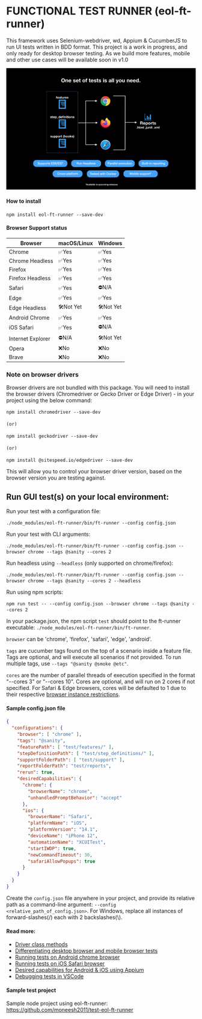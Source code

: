 # FUNCTIONAL TEST RUNNER (eol-ft-runner)
This framework uses Selenium-webdriver, wd, Appium & CucumberJS to run UI tests written in BDD format.
This project is a work in progress, and only ready for desktop browser testing. As we build more features, mobile and other use cases will be available soon in v1.0

![Description poster](/docs/readme-poster.png)

#### How to install
``` shell
npm install eol-ft-runner --save-dev
```

#### Browser Support status
| Browser  | macOS/Linux | Windows |
| ------------- | ------------- | ------------- |
| Chrome  | ✅Yes  | ✅Yes  |
| Chrome Headless  | ✅Yes  | ✅Yes  |
| Firefox  | ✅Yes  | ✅Yes  |
| Firefox Headless  | ✅Yes  | ✅Yes  |
| Safari  | ✅Yes  | ⛔️N/A |
| Edge  | ✅Yes | ✅Yes  |
| Edge Headless | 🛠Not Yet  | 🛠Not Yet  |
| Android Chrome  | ✅Yes | ✅Yes  |
| iOS Safari  | ✅Yes  | ⛔️N/A |
| Internet Explorer  | ⛔️N/A  | 🛠Not Yet  |
| Opera  | ❌No  | ❌No  |
| Brave  | ❌No  | ❌No  |

### Note on browser drivers
Browser drivers are not bundled with this package. You will need to install the browser drivers (Chromedriver or Gecko Driver or Edge Driver) - in your project using the below command:
``` shell
npm install chromedriver --save-dev

(or)

npm install geckodriver --save-dev

(or)

npm install @sitespeed.io/edgedriver --save-dev
```
This will allow you to control your browser driver version, based on the browser version you are testing against.


## Run GUI test(s) on your local environment:
Run your test with a configuration file:
``` shell
./node_modules/eol-ft-runner/bin/ft-runner --config config.json
```
Run your test with CLI arguments:
``` shell
./node_modules/eol-ft-runner/bin/ft-runner --config config.json --browser chrome --tags @sanity --cores 2
```
Run headless using `--headless` (only supported on chrome/firefox):
``` shell
./node_modules/eol-ft-runner/bin/ft-runner --config config.json --browser chrome --tags @sanity --cores 2 --headless
```
Run using npm scripts:
``` shell
npm run test -- --config config.json --browser chrome --tags @sanity --cores 2
```
In your package.json, the npm script `test` should point to the ft-runner executable: `./node_modules/eol-ft-runner/bin/ft-runner`.

`browser` can be 'chrome', 'firefox', 'safari', 'edge', 'android'.

`tags` are cucumber tags found on the top of a scenario inside a feature file. Tags are optional, and will execute all scenarios if not provided. To run multiple tags, use `--tags "@sanity @smoke @etc"`.

`cores` are the number of parallel threads of execution specified in the format "--cores 3" or "--cores 10". Cores are optional, and will run on 2 cores if not specified. For Safari & Edge browsers, cores will be defaulted to 1 due to their respective [browser instance restrictions](https://github.com/SeleniumHQ/selenium/issues/5057).

#### Sample config.json file
```json
{
  "configurations": {
    "browser": [ "chrome" ],
    "tags": "@sanity",
    "featurePath": [ "test/features/" ],
    "stepDefinitionPath": [ "test/step_definitions/" ],
    "supportFolderPath": [ "test/support" ],
    "reportFolderPath": "test/reports",
    "rerun": true,
    "desiredCapabilities": {
      "chrome": {
        "browserName": "chrome",
        "unhandledPromptBehavior": "accept"
      },
      "ios": {
        "browserName": "Safari",
        "platformName": "iOS",
        "platformVersion": "14.1",
        "deviceName": "iPhone 12",
        "automationName": "XCUITest",
        "startIWDP": true,
        "newCommandTimeout": 30,
        "safariAllowPopups": true
      }
    }
  }
}
```
Create the `config.json` file anywhere in your project, and provide its relative path as a command-line argument: `--config <relative_path_of_config.json>`. For Windows, replace all instances of forward-slashes(/) each with 2 backslashes(\\).

#### Read more:
- [Driver class methods](./docs/driver.md)
- [Differentiating desktop browser and mobile browser tests](./docs/desktop_mobile.md)
- [Running tests on Android chrome browser](./docs/android_setup.md)
- [Running tests on iOS Safari browser](./docs/ios_setup.md)
- [Desired capabilities for Android & iOS using Appium](http://appium.io/docs/en/writing-running-appium/caps/)
- [Debugging tests in VSCode](./docs/vscode_debug.md)

#### Sample test project
Sample node project using eol-ft-runner: https://github.com/moneesh2011/test-eol-ft-runner
